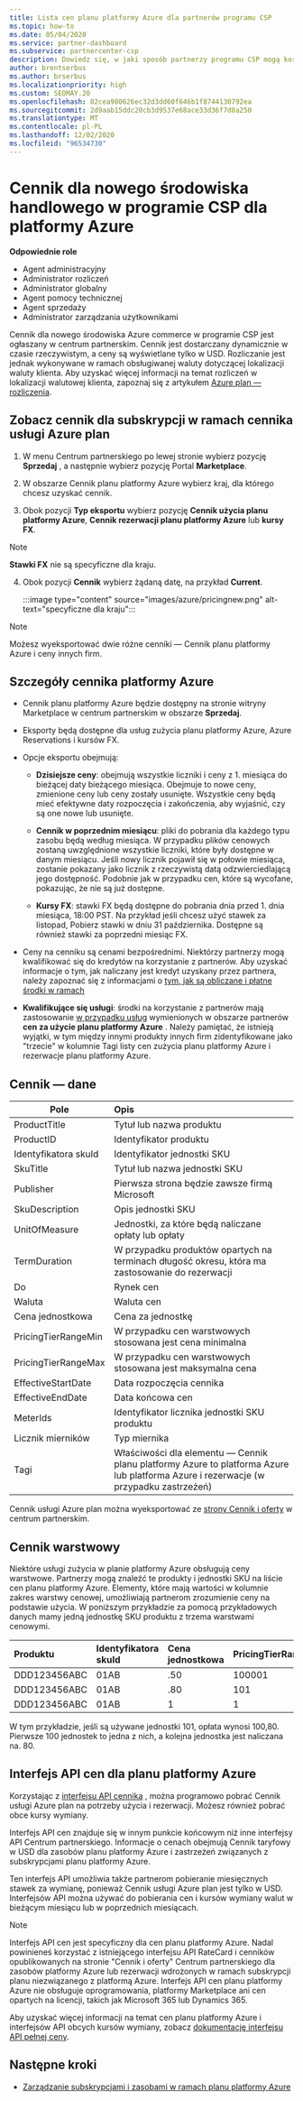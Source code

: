```yaml
---
title: Lista cen planu platformy Azure dla partnerów programu CSP
ms.topic: how-to
ms.date: 05/04/2020
ms.service: partner-dashboard
ms.subservice: partnercenter-csp
description: Dowiedz się, w jaki sposób partnerzy programu CSP mogą korzystać z Centrum partnerskiego, aby wyświetlić listę cen dla subskrypcji w ramach planu platformy Azure.
author: brentserbus
ms.author: brserbus
ms.localizationpriority: high
ms.custom: SEOMAY.20
ms.openlocfilehash: 02cea980626ec32d3dd60f646b1f8744130792ea
ms.sourcegitcommit: 2d9aab15ddc20cb3d9537e68ace33d36f7d8a250
ms.translationtype: MT
ms.contentlocale: pl-PL
ms.lasthandoff: 12/02/2020
ms.locfileid: "96534730"
---
```

# <a name="price-list-for-the-new-commerce-experience-in-csp-for-azure"></a>Cennik dla nowego środowiska handlowego w programie CSP dla platformy Azure

**Odpowiednie role**

- Agent administracyjny
- Administrator rozliczeń
- Administrator globalny
- Agent pomocy technicznej
- Agent sprzedaży
- Administrator zarządzania użytkownikami

Cennik dla nowego środowiska Azure commerce w programie CSP jest ogłaszany w centrum partnerskim. Cennik jest dostarczany dynamicznie w czasie rzeczywistym, a ceny są wyświetlane tylko w USD. Rozliczanie jest jednak wykonywane w ramach obsługiwanej waluty dotyczącej lokalizacji waluty klienta. Aby uzyskać więcej informacji na temat rozliczeń w lokalizacji walutowej klienta, zapoznaj się z artykułem [Azure plan — rozliczenia](azure-plan-billing.md).

## <a name="see-pricing-for-subscriptions-under-the-azure-plan-pricing"></a>Zobacz cennik dla subskrypcji w ramach cennika usługi Azure plan

1. W menu Centrum partnerskiego po lewej stronie wybierz pozycję **Sprzedaj** , a następnie wybierz pozycję Portal **Marketplace**.

2. W obszarze Cennik planu platformy Azure wybierz kraj, dla którego chcesz uzyskać cennik.

3. Obok pozycji **Typ eksportu** wybierz pozycję **Cennik użycia planu platformy Azure**, **Cennik rezerwacji planu platformy Azure** lub **kursy FX**. 

>[!NOTE] 
>**Stawki FX** nie są specyficzne dla kraju.

4. Obok pozycji **Cennik** wybierz żądaną datę, na przykład **Current**.

   :::image type="content" source="images/azure/pricingnew.png" alt-text="specyficzne dla kraju":::

>[!NOTE] 
>Możesz wyeksportować dwie różne cenniki — Cennik planu platformy Azure i ceny innych firm.

## <a name="azure-price-list-specifics"></a>Szczegóły cennika platformy Azure

- Cennik planu platformy Azure będzie dostępny na stronie witryny Marketplace w centrum partnerskim w obszarze **Sprzedaj**.

- Eksporty będą dostępne dla usług zużycia planu platformy Azure, Azure Reservations i kursów FX.

- Opcje eksportu obejmują:

  - **Dzisiejsze ceny**: obejmują wszystkie liczniki i ceny z 1. miesiąca do bieżącej daty bieżącego miesiąca. Obejmuje to nowe ceny, zmienione ceny lub ceny zostały usunięte. Wszystkie ceny będą mieć efektywne daty rozpoczęcia i zakończenia, aby wyjaśnić, czy są one nowe lub usunięte.

  - **Cennik w poprzednim miesiącu**: pliki do pobrania dla każdego typu zasobu będą według miesiąca. W przypadku plików cenowych zostaną uwzględnione wszystkie liczniki, które były dostępne w danym miesiącu. Jeśli nowy licznik pojawił się w połowie miesiąca, zostanie pokazany jako licznik z rzeczywistą datą odzwierciedlającą jego dostępność. Podobnie jak w przypadku cen, które są wycofane, pokazując, że nie są już dostępne.

  - **Kursy FX**: stawki FX będą dostępne do pobrania dnia przed 1. dnia miesiąca, 18:00 PST. Na przykład jeśli chcesz użyć stawek za listopad, Pobierz stawki w dniu 31 października. Dostępne są również stawki za poprzedni miesiąc FX.

- Ceny na cenniku są cenami bezpośrednimi. Niektórzy partnerzy mogą kwalifikować się do kredytów na korzystanie z partnerów. Aby uzyskać informacje o tym, jak naliczany jest kredyt uzyskany przez partnera, należy zapoznać się z informacjami o [tym, jak są obliczane i płatne środki w ramach](partner-earned-credit-explanation.md)

- **Kwalifikujące się usługi**: środki na korzystanie z partnerów mają zastosowanie [w przypadku usług](https://partner.microsoft.com/commerce/sales) wymienionych w obszarze partnerów **cen za użycie planu platformy Azure** . Należy pamiętać, że istnieją wyjątki, w tym między innymi produkty innych firm zidentyfikowane jako "trzecie" w kolumnie Tagi listy cen zużycia planu platformy Azure i rezerwacje planu platformy Azure.

## <a name="price-list-data"></a>Cennik — dane

|**Pole**   |**Opis**   |
|--------------------------|:---------------------------|
|ProductTitle  |Tytuł lub nazwa produktu|
|ProductID   |Identyfikator produktu|
|Identyfikatora skuId|Identyfikator jednostki SKU|
|SkuTitle|Tytuł lub nazwa jednostki SKU|
|Publisher|Pierwsza strona będzie zawsze firmą Microsoft|
|SkuDescription|Opis jednostki SKU|
|UnitOfMeasure|Jednostki, za które będą naliczane opłaty lub opłaty|
|TermDuration|W przypadku produktów opartych na terminach długość okresu, która ma zastosowanie do rezerwacji|
|Do|Rynek cen|
|Waluta|Waluta cen|
|Cena jednostkowa|Cena za jednostkę|
|PricingTierRangeMin|W przypadku cen warstwowych stosowana jest cena minimalna|
|PricingTierRangeMax|W przypadku cen warstwowych stosowana jest maksymalna cena|
|EffectiveStartDate|Data rozpoczęcia cennika|
|EffectiveEndDate|Data końcowa cen|
|MeterIds|Identyfikator licznika jednostki SKU produktu|
|Licznik mierników|Typ miernika|
|Tagi|Właściwości dla elementu — Cennik planu platformy Azure to platforma Azure lub platforma Azure i rezerwacje (w przypadku zastrzeżeń)|

Cennik usługi Azure plan można wyeksportować ze [strony Cennik i oferty](https://partner.microsoft.com/dashboard/sell/pricingandoffers) w centrum partnerskim.

## <a name="tiered-pricing"></a>Cennik warstwowy

Niektóre usługi zużycia w planie platformy Azure obsługują ceny warstwowe. Partnerzy mogą znaleźć te produkty i jednostki SKU na liście cen planu platformy Azure. Elementy, które mają wartości w kolumnie zakres warstwy cenowej, umożliwiają partnerom zrozumienie ceny na podstawie użycia. W poniższym przykładzie za pomocą przykładowych danych mamy jedną jednostkę SKU produktu z trzema warstwami cenowymi.

|**Produktu**   |**Identyfikatora skuId**   |**Cena jednostkowa**   |**PricingTierRangeMin**   |**PricingTierRangeMax**   |
|:---------------|:-----------|:---------------|:-------------------------|:-------------------------|
|DDD123456ABC|01AB|.50|100001|9223372036854780000|
|DDD123456ABC|01AB|.80|101|100000|
|DDD123456ABC|01AB|1|1|100|

W tym przykładzie, jeśli są używane jednostki 101, opłata wynosi 100,80. Pierwsze 100 jednostek to jedna z nich, a kolejna jednostka jest naliczana na. 80.

## <a name="pricing-api-for-azure-plan"></a>Interfejs API cen dla planu platformy Azure

Korzystając z [interfejsu API cennika](/partner/develop/pricing) , można programowo pobrać Cennik usługi Azure plan na potrzeby użycia i rezerwacji. Możesz również pobrać obce kursy wymiany.

Interfejs API cen znajduje się w innym punkcie końcowym niż inne interfejsy API Centrum partnerskiego. Informacje o cenach obejmują Cennik taryfowy w USD dla zasobów planu platformy Azure i zastrzeżeń związanych z subskrypcjami planu platformy Azure.

Ten interfejs API umożliwia także partnerom pobieranie miesięcznych stawek za wymianę, ponieważ Cennik usługi Azure plan jest tylko w USD. Interfejsów API można używać do pobierania cen i kursów wymiany walut w bieżącym miesiącu lub w poprzednich miesiącach.

>[!NOTE]
> Interfejs API cen jest specyficzny dla cen planu platformy Azure. Nadal powinieneś korzystać z istniejącego interfejsu API RateCard i cenników opublikowanych na stronie "Cennik i oferty" Centrum partnerskiego dla zasobów platformy Azure lub rezerwacji wdrożonych w ramach subskrypcji planu niezwiązanego z platformą Azure. Interfejs API cen planu platformy Azure nie obsługuje oprogramowania, platformy Marketplace ani cen opartych na licencji, takich jak Microsoft 365 lub Dynamics 365.

Aby uzyskać więcej informacji na temat cen planu platformy Azure i interfejsów API obcych kursów wymiany, zobacz [dokumentację interfejsu API pełnej ceny](/partner/develop/pricing).

## <a name="next-steps"></a>Następne kroki

- [Zarządzanie subskrypcjami i zasobami w ramach planu platformy Azure](azure-plan-manage.md)